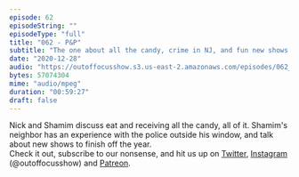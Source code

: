```yaml
---
episode: 62
episodeString: ""
episodeType: "full"
title: "062 - P&P"
subtitle: "The one about all the candy, crime in NJ, and fun new shows." 
date: "2020-12-28"
audio: "https://outoffocusshow.s3.us-east-2.amazonaws.com/episodes/062_P%26P.mp3"
bytes: 57074304
mime: "audio/mpeg"
duration: "00:59:27"
draft: false
---
```


Nick and Shamim discuss eat and receiving all the candy, all of it. Shamim's neighbor has an experience with the police outside his window, and talk about new shows to finish off the year.  
Check it out, subscribe to our nonsense, and hit us up on [Twitter][twit], [Instagram][insta] (\@outoffocusshow) and [Patreon][patreon].

[twit]: https://twitter.com/outoffocusshow
[insta]: https://instagram.com/outoffocusshow
[patreon]: https://www.patreon.com/outoffocusshow
